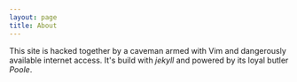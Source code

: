 ```yaml
---
layout: page
title: About
---
```


This site is hacked together by a caveman armed with Vim and dangerously available internet access.
It's build with *jekyll* and powered by its loyal butler *Poole*.
